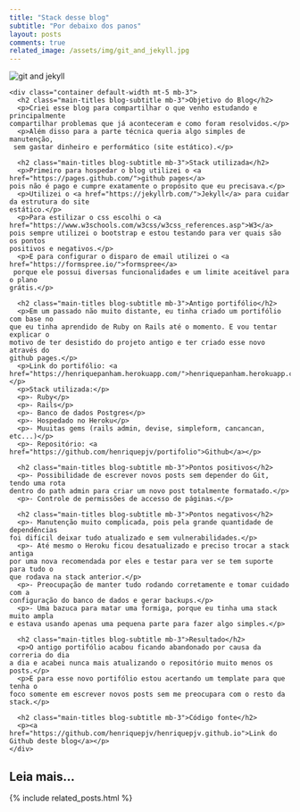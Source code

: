 ```yaml
---
title: "Stack desse blog"
subtitle: "Por debaixo dos panos"
layout: posts
comments: true
related_image: /assets/img/git_and_jekyll.jpg
---
```


<div class="row">
  <div class="col-sm-12 col-md-12">
    <div class="container">
      <img src="{{ page.related_image }}" alt="git and jekyll" class="post-main-img w3-card w3-round">
    </div>

    <div class="container default-width mt-5 mb-3">
      <h2 class="main-titles blog-subtitle mb-3">Objetivo do Blog</h2>
      <p>Criei esse blog para compartilhar o que venho estudando e principalmente
    compartilhar problemas que já aconteceram e como foram resolvidos.</p>
      <p>Além disso para a parte técnica queria algo simples de manutenção,
     sem gastar dinheiro e performático (site estático).</p>

      <h2 class="main-titles blog-subtitle mb-3">Stack utilizada</h2>
      <p>Primeiro para hospedar o blog utilizei o <a href="https://pages.github.com/">github pages</a>
    pois não é pago e cumpre exatamente o propósito que eu precisava.</p>
      <p>Utilizei o <a href="https://jekyllrb.com/">Jekyll</a> para cuidar da estrutura do site
    estático.</p>
      <p>Para estilizar o css escolhi o <a href="https://www.w3schools.com/w3css/w3css_references.asp">W3</a>
    pois sempre utilizei o bootstrap e estou testando para ver quais são os pontos
    positivos e negativos.</p>
      <p>E para configurar o disparo de email utilizei o <a href="https://formspree.io/">formspree</a>
     porque ele possui diversas funcionalidades e um limite aceitável para o plano
    grátis.</p>

      <h2 class="main-titles blog-subtitle mb-3">Antigo portifólio</h2>
      <p>Em um passado não muito distante, eu tinha criado um portifólio com base no
    que eu tinha aprendido de Ruby on Rails até o momento. E vou tentar explicar o
    motivo de ter desistido do projeto antigo e ter criado esse novo através do
    github pages.</p>
      <p>Link do portifólio: <a href="https://henriquepanham.herokuapp.com/">henriquepanham.herokuapp.com</a></p>
      <p>Stack utilizada:</p>
      <p>- Ruby</p>
      <p>- Rails</p>
      <p>- Banco de dados Postgres</p>
      <p>- Hospedado no Heroku</p>
      <p>- Muuitas gems (rails admin, devise, simpleform, cancancan, etc...)</p>
      <p>- Repositório: <a href="https://github.com/henriquepjv/portifolio">Github</a></p>

      <h2 class="main-titles blog-subtitle mb-3">Pontos positivos</h2>
      <p>- Possibilidade de escrever novos posts sem depender do Git, tendo uma rota
    dentro do path admin para criar um novo post totalmente formatado.</p>
      <p>- Controle de permissões de accesso de páginas.</p>

      <h2 class="main-titles blog-subtitle mb-3">Pontos negativos</h2>
      <p>- Manutenção muito complicada, pois pela grande quantidade de dependências
    foi difícil deixar tudo atualizado e sem vulnerabilidades.</p>
      <p>- Até mesmo o Heroku ficou desatualizado e preciso trocar a stack antiga
    por uma nova recomendada por eles e testar para ver se tem suporte para tudo o
    que rodava na stack anterior.</p>
      <p>- Preocupação de manter tudo rodando corretamente e tomar cuidado com a
    configuração do banco de dados e gerar backups.</p>
      <p>- Uma bazuca para matar uma formiga, porque eu tinha uma stack muito ampla
    e estava usando apenas uma pequena parte para fazer algo simples.</p>

      <h2 class="main-titles blog-subtitle mb-3">Resultado</h2>
      <p>O antigo portifólio acabou ficando abandonado por causa da correria do dia
    a dia e acabei nunca mais atualizando o repositório muito menos os posts.</p>
      <p>E para esse novo portifólio estou acertando um template para que tenha o
    foco somente em escrever novos posts sem me preocupara com o resto da stack.</p>

      <h2 class="main-titles blog-subtitle mb-3">Código fonte</h2>
      <p><a href="https://github.com/henriquepjv/henriquepjv.github.io">Link do Github deste blog</a></p>
    </div>
  </div>
  <div class="col-sm-12 col-md-12">
    <div class="container default-width mt-5 mb-5">
      <h2 class="main-titles">Leia mais...</h2>
      {% include related_posts.html %}
    </div>
  </div>
</div>

